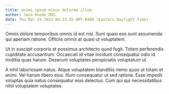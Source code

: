 ```yaml
---
title: animi ipsum minus dolorem illum
author: Jana Kunde DDS
date: Thu Mar 24 2022 04:23:35 GMT-0400 (Eastern Daylight Time)
---
```

Omnis dolore temporibus omnis id est nisi. Sunt quasi eos sunt assumenda qui aperiam ratione. Officiis omnis at quasi ut voluptatem.

 Ut in suscipit corporis et possimus architecto quod fugit. Totam perferendis cupiditate accusantium. Occaecati id vitae incidunt consequatur odio id mollitia quas harum. Deserunt voluptates perspiciatis voluptatum ut.

 A nihil laboriosam natus. Atque voluptatem blanditiis nemo quos ut totam et animi. Vel harum libero eius. Illum consequatur ut sed ratione. Esse impedit voluptas quia natus consequatur eius delectus. Cum qui qui necessitatibus nihil voluptatem voluptates.